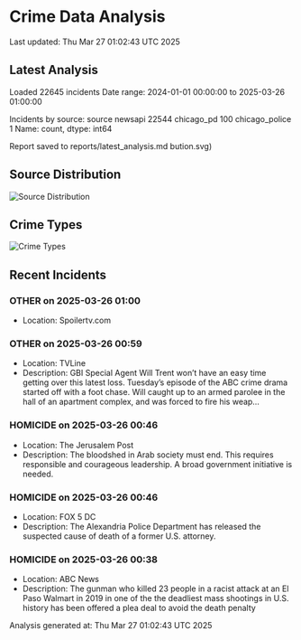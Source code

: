 # Crime Data Analysis
Last updated: Thu Mar 27 01:02:43 UTC 2025

## Latest Analysis

Loaded 22645 incidents
Date range: 2024-01-01 00:00:00 to 2025-03-26 01:00:00

Incidents by source:
source
newsapi           22544
chicago_pd          100
chicago_police        1
Name: count, dtype: int64

Report saved to reports/latest_analysis.md
bution.svg)

## Source Distribution
![Source Distribution](images/source_distribution.svg)

## Crime Types
![Crime Types](images/crime_types.svg)

## Recent Incidents

### OTHER on 2025-03-26 01:00
- Location: Spoilertv.com


### OTHER on 2025-03-26 00:59
- Location: TVLine
- Description: GBI Special Agent Will Trent won’t have an easy time getting over this latest loss. Tuesday’s episode of the ABC crime drama started off with a foot chase. Will caught up to an armed parolee in the hall of an apartment complex, and was forced to fire his weap…


### HOMICIDE on 2025-03-26 00:46
- Location: The Jerusalem Post
- Description: The bloodshed in Arab society must end. This requires responsible and courageous leadership. A broad government initiative is needed.


### HOMICIDE on 2025-03-26 00:46
- Location: FOX 5 DC
- Description: The Alexandria Police Department has released the suspected cause of death of a former U.S. attorney.


### HOMICIDE on 2025-03-26 00:38
- Location: ABC News
- Description: The gunman who killed 23 people in a racist attack at an El Paso Walmart in 2019 in one of the the deadliest mass shootings in U.S. history has been offered a plea deal to avoid the death penalty

Analysis generated at: Thu Mar 27 01:02:43 UTC 2025
